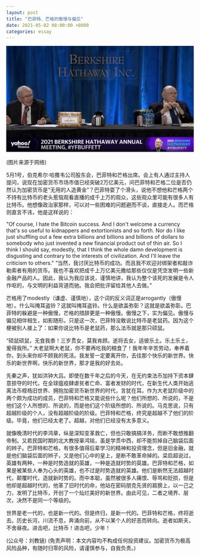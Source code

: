 ```yaml
---
layout: post
title: "巴菲特、芒格的傲慢与偏见"
date: 2021-05-02 08:00:00 +0800
categories: essay
---
```


![](/images/2021/20210502.jpg)

(图片来源于网络)

5月1号，伯克希尔·哈撒韦公司股东会，巴菲特和芒格出席。会上有人通过主持人提问，说现在加密货币市场市值已经突破2万亿美元，问巴菲特和芒格二位是否仍然认为加密货币是“无用的人造黄金”？巴菲特耍了个滑头，说他不想他和芒格两个不持有比特币的老头惹恼观看直播的成千上万的观众，这些观众里可能有很多人有比特币。他想像政治家那样，可以对一些困难的问题避而不谈，直接走人。而芒格则直言不讳，他是这样说的：

"Of course, I hate the Bitcoin success. And I don't welcome a currency that's so useful to kidnappers and extortionists and so forth. Nor do I like just shuffling out a few extra billions and billions and billions of dollars to somebody who just invented a new financial product out of thin air. So I think I should say, modestly, that I think the whole damn development is disgusting and contrary to the interests of civilization. And I'll leave the criticism to others."
“当然，我讨厌比特币的成功。而且我不欢迎对绑架者和敲诈勒索者有用的货币。我也不喜欢把成千上万亿美元撒给那些仅仅是凭空发明一些新金融产品的人。因此，我认为我应该说，谨慎地讲，我认为整个该死的发展是令人作呕的，与文明的利益背道而驰。我会把批评留给其他人去做。”

芒格用了modestly（谦虚、谨慎地），这个词的反义词正是arrogantly（傲慢地）。什么叫掩耳盗铃？这就叫掩耳盗铃。什么是欲盖弥彰？这就是欲盖弥彰。巴菲特的躲避是一种傲慢，芒格的措辞更是一种傲慢。傲慢之下，实为偏见。傲慢与偏见相伴相生，如影随形。只是这一次，巴菲特没敢说比特币是老鼠药。因为这个梗被别人接上了：如果你说比特币是老鼠药，那么法币就是那只硕鼠。

“硕鼠硕鼠，无食我黍！三岁贯女，莫我肯顾。逝将去女，适彼乐土。乐土乐土，爰得我所。”
大老鼠啊大老鼠，你不要再吃我的粮食了！我年年辛苦劳动，奉养着你，到头来你却不顾我的死活。我发誓一定要离开你，去往那个快乐的新世界。快乐的新世界啊，快乐的新世界，那才是我的好去处。

先秦之声，犹如洪钟大吕。即使在数千年之后的今天，在无约束法币加持下资本肆意掠夺的时代，在全球瘟疫肆虐贫者亡命、富者发财的时代，在新生代人类开始逃离法币桎梏旧世界、拥抱加密货币新世界的时代，言犹在耳。作为大老鼠阶级中的两个颇为成功的成员，巴菲特和芒格又能说些什么呢？他们所想的、所说的，不是他们这个人所想的、所说的，而是他们这个阶级所想的、所说的。马克思说，只有超越阶级的个人，没有超越阶级的阶级。巴菲特和芒格，终究是超越不了他们的阶级。毕竟，他们已经太老了。超越，对他们已经没有太多意义。

就像晚清时代的李鸿章，纵是深知变革救亡，但也只敢搞搞洋务，而断不敢想推翻帝制。又若民国时期的北大教授辜鸿铭，虽是学贯中西，却不能剪掉自己脑袋后面的辫子。巴菲特和芒格，有很多值得后辈学习的精神和投资理念，但是旧金融，就是他们脑袋后面的辫子，又是他们心中的皇上，是断不敢革命掉的。梁启超说过，英雄有两种，一种是时势造就的英雄，一种是造就时势的英雄。巴菲特和芒格，如果是被某些人奉为心头的英雄，也不过是时势造就的英雄。他们是断然无法超越时代，颠覆时代，造就新时势的。而中本聪，虽然被很多人痛恨、辱骂和贬损，但是他却是超越时代的，他革了旧时代的命，他站在密码朋克先贤的肩膀上，以一己之力，发明了比特币，开创了一个灿烂美好的新世界。由此可见，二者之境界、层次，决然不是同一个等级的。

世界是老一代的，也是新一代的。但是终归，是新一代的。巴菲特和芒格，终将逝去。历史长河，川流不息，奔涌向前，从不以某个人的好恶而转向。逝者如斯夫，不舍昼夜。进击吧，比特币！进击吧，少年！

(公众号：刘教链)
(免责声明：本文内容均不构成任何投资建议。加密货币为极高风险品种，有随时归零的风险，请谨慎参与，自我负责。)
